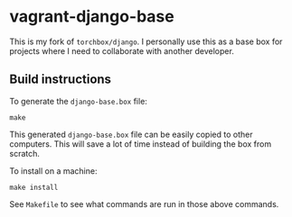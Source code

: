 vagrant-django-base
===================

This is my fork of `torchbox/django`. I personally use this as a base box for projects where I need to collaborate with another developer.

Build instructions
------------------
To generate the `django-base.box` file:

    make

This generated `django-base.box` file can be easily copied to other computers. This will save a lot of time instead of building the box from scratch.

To install on a machine:

    make install

See `Makefile` to see what commands are run in those above commands.
